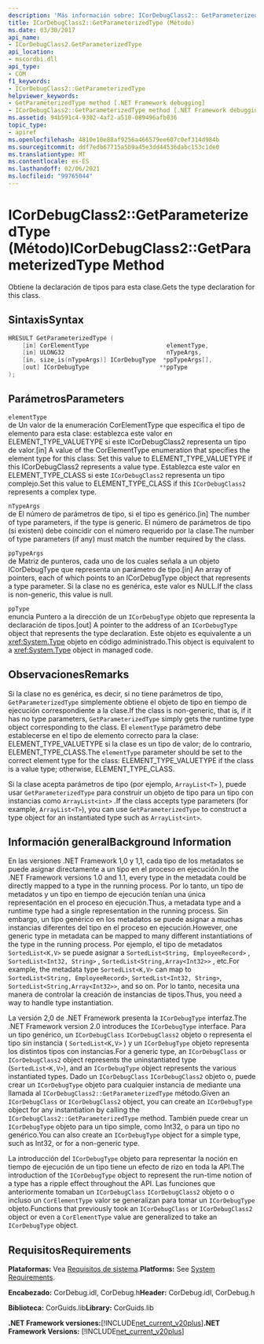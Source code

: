 ```yaml
---
description: 'Más información sobre: ICorDebugClass2:: GetParameterizedType ((método)'
title: ICorDebugClass2::GetParameterizedType (Método)
ms.date: 03/30/2017
api_name:
- ICorDebugClass2.GetParameterizedType
api_location:
- mscordbi.dll
api_type:
- COM
f1_keywords:
- ICorDebugClass2::GetParameterizedType
helpviewer_keywords:
- GetParameterizedType method [.NET Framework debugging]
- ICorDebugClass2::GetParameterizedType method [.NET Framework debugging]
ms.assetid: 94b591c4-9302-4af2-a510-089496afb036
topic_type:
- apiref
ms.openlocfilehash: 4810e10e88af9256a466579ee607c0ef314d984b
ms.sourcegitcommit: ddf7edb67715a5b9a45e3dd44536dabc153c1de0
ms.translationtype: MT
ms.contentlocale: es-ES
ms.lasthandoff: 02/06/2021
ms.locfileid: "99765044"
---
```

# <a name="icordebugclass2getparameterizedtype-method"></a><span data-ttu-id="9c579-103">ICorDebugClass2::GetParameterizedType (Método)</span><span class="sxs-lookup"><span data-stu-id="9c579-103">ICorDebugClass2::GetParameterizedType Method</span></span>

<span data-ttu-id="9c579-104">Obtiene la declaración de tipos para esta clase.</span><span class="sxs-lookup"><span data-stu-id="9c579-104">Gets the type declaration for this class.</span></span>  
  
## <a name="syntax"></a><span data-ttu-id="9c579-105">Sintaxis</span><span class="sxs-lookup"><span data-stu-id="9c579-105">Syntax</span></span>  
  
```cpp  
HRESULT GetParameterizedType (  
    [in] CorElementType                      elementType,  
    [in] ULONG32                             nTypeArgs,  
    [in, size_is(nTypeArgs)] ICorDebugType  *ppTypeArgs[],  
    [out] ICorDebugType                    **ppType  
);  
```  
  
## <a name="parameters"></a><span data-ttu-id="9c579-106">Parámetros</span><span class="sxs-lookup"><span data-stu-id="9c579-106">Parameters</span></span>  

 `elementType`  
 <span data-ttu-id="9c579-107">de Un valor de la enumeración CorElementType que especifica el tipo de elemento para esta clase: establezca este valor en ELEMENT_TYPE_VALUETYPE si este ICorDebugClass2 representa un tipo de valor.</span><span class="sxs-lookup"><span data-stu-id="9c579-107">[in] A value of the CorElementType enumeration that specifies the element type for this class: Set this value to ELEMENT_TYPE_VALUETYPE if this ICorDebugClass2 represents a value type.</span></span> <span data-ttu-id="9c579-108">Establezca este valor en ELEMENT_TYPE_CLASS si este `ICorDebugClass2` representa un tipo complejo.</span><span class="sxs-lookup"><span data-stu-id="9c579-108">Set this value to ELEMENT_TYPE_CLASS if this `ICorDebugClass2` represents a complex type.</span></span>  
  
 `nTypeArgs`  
 <span data-ttu-id="9c579-109">de El número de parámetros de tipo, si el tipo es genérico.</span><span class="sxs-lookup"><span data-stu-id="9c579-109">[in] The number of type parameters, if the type is generic.</span></span> <span data-ttu-id="9c579-110">El número de parámetros de tipo (si existen) debe coincidir con el número requerido por la clase.</span><span class="sxs-lookup"><span data-stu-id="9c579-110">The number of type parameters (if any) must match the number required by the class.</span></span>  
  
 `ppTypeArgs`  
 <span data-ttu-id="9c579-111">de Matriz de punteros, cada uno de los cuales señala a un objeto ICorDebugType que representa un parámetro de tipo.</span><span class="sxs-lookup"><span data-stu-id="9c579-111">[in] An array of pointers, each of which points to an ICorDebugType object that represents a type parameter.</span></span> <span data-ttu-id="9c579-112">Si la clase no es genérica, este valor es NULL.</span><span class="sxs-lookup"><span data-stu-id="9c579-112">If the class is non-generic, this value is null.</span></span>  
  
 `ppType`  
 <span data-ttu-id="9c579-113">enuncia Puntero a la dirección de un `ICorDebugType` objeto que representa la declaración de tipos.</span><span class="sxs-lookup"><span data-stu-id="9c579-113">[out] A pointer to the address of an `ICorDebugType` object that represents the type declaration.</span></span> <span data-ttu-id="9c579-114">Este objeto es equivalente a un <xref:System.Type> objeto en código administrado.</span><span class="sxs-lookup"><span data-stu-id="9c579-114">This object is equivalent to a <xref:System.Type> object in managed code.</span></span>  
  
## <a name="remarks"></a><span data-ttu-id="9c579-115">Observaciones</span><span class="sxs-lookup"><span data-stu-id="9c579-115">Remarks</span></span>  

 <span data-ttu-id="9c579-116">Si la clase no es genérica, es decir, si no tiene parámetros de tipo, `GetParameterizedType` simplemente obtiene el objeto de tipo en tiempo de ejecución correspondiente a la clase.</span><span class="sxs-lookup"><span data-stu-id="9c579-116">If the class is non-generic, that is, if it has no type parameters, `GetParameterizedType` simply gets the runtime type object corresponding to the class.</span></span> <span data-ttu-id="9c579-117">El `elementType` parámetro debe establecerse en el tipo de elemento correcto para la clase: ELEMENT_TYPE_VALUETYPE si la clase es un tipo de valor; de lo contrario, ELEMENT_TYPE_CLASS.</span><span class="sxs-lookup"><span data-stu-id="9c579-117">The `elementType` parameter should be set to the correct element type for the class: ELEMENT_TYPE_VALUETYPE if the class is a value type; otherwise, ELEMENT_TYPE_CLASS.</span></span>  
  
 <span data-ttu-id="9c579-118">Si la clase acepta parámetros de tipo (por ejemplo, `ArrayList<T>` ), puede usar `GetParameterizedType` para construir un objeto de tipo para un tipo con instancias como `ArrayList<int>` .</span><span class="sxs-lookup"><span data-stu-id="9c579-118">If the class accepts type parameters (for example, `ArrayList<T>`), you can use `GetParameterizedType` to construct a type object for an instantiated type such as `ArrayList<int>`.</span></span>  
  
## <a name="background-information"></a><span data-ttu-id="9c579-119">Información general</span><span class="sxs-lookup"><span data-stu-id="9c579-119">Background Information</span></span>  

 <span data-ttu-id="9c579-120">En las versiones .NET Framework 1,0 y 1,1, cada tipo de los metadatos se puede asignar directamente a un tipo en el proceso en ejecución.</span><span class="sxs-lookup"><span data-stu-id="9c579-120">In the .NET Framework versions 1.0 and 1.1, every type in the metadata could be directly mapped to a type in the running process.</span></span> <span data-ttu-id="9c579-121">Por lo tanto, un tipo de metadatos y un tipo en tiempo de ejecución tenían una única representación en el proceso en ejecución.</span><span class="sxs-lookup"><span data-stu-id="9c579-121">Thus, a metadata type and a runtime type had a single representation in the running process.</span></span> <span data-ttu-id="9c579-122">Sin embargo, un tipo genérico en los metadatos se puede asignar a muchas instancias diferentes del tipo en el proceso en ejecución.</span><span class="sxs-lookup"><span data-stu-id="9c579-122">However, one generic type in metadata can be mapped to many different instantiations of the type in the running process.</span></span> <span data-ttu-id="9c579-123">Por ejemplo, el tipo de metadatos `SortedList<K,V>` se puede asignar a `SortedList<String, EmployeeRecord>` , `SortedList<Int32, String>` , `SortedList<String,Array<Int32>>` , etc.</span><span class="sxs-lookup"><span data-stu-id="9c579-123">For example, the metadata type `SortedList<K,V>` can map to `SortedList<String, EmployeeRecord>`, `SortedList<Int32, String>`, `SortedList<String,Array<Int32>>`, and so on.</span></span> <span data-ttu-id="9c579-124">Por lo tanto, necesita una manera de controlar la creación de instancias de tipos.</span><span class="sxs-lookup"><span data-stu-id="9c579-124">Thus, you need a way to handle type instantiation.</span></span>  
  
 <span data-ttu-id="9c579-125">La versión 2,0 de .NET Framework presenta la `ICorDebugType` interfaz.</span><span class="sxs-lookup"><span data-stu-id="9c579-125">The .NET Framework version 2.0 introduces the `ICorDebugType` interface.</span></span> <span data-ttu-id="9c579-126">Para un tipo genérico, un `ICorDebugClass` `ICorDebugClass2` objeto o representa el tipo sin instancia ( `SortedList<K,V>` ) y un `ICorDebugType` objeto representa los distintos tipos con instancias.</span><span class="sxs-lookup"><span data-stu-id="9c579-126">For a generic type, an `ICorDebugClass` or `ICorDebugClass2` object represents the uninstantiated type (`SortedList<K,V>`), and an `ICorDebugType` object represents the various instantiated types.</span></span> <span data-ttu-id="9c579-127">Dado un `ICorDebugClass` `ICorDebugClass2` objeto o, puede crear un `ICorDebugType` objeto para cualquier instancia de mediante una llamada al `ICorDebugClass2::GetParameterizedType` método.</span><span class="sxs-lookup"><span data-stu-id="9c579-127">Given an `ICorDebugClass` or `ICorDebugClass2` object, you can create an `ICorDebugType` object for any instantiation by calling the `ICorDebugClass2::GetParameterizedType` method.</span></span> <span data-ttu-id="9c579-128">También puede crear un `ICorDebugType` objeto para un tipo simple, como Int32, o para un tipo no genérico.</span><span class="sxs-lookup"><span data-stu-id="9c579-128">You can also create an `ICorDebugType` object for a simple type, such as Int32, or for a non-generic type.</span></span>  
  
 <span data-ttu-id="9c579-129">La introducción del `ICorDebugType` objeto para representar la noción en tiempo de ejecución de un tipo tiene un efecto de rizo en toda la API.</span><span class="sxs-lookup"><span data-stu-id="9c579-129">The introduction of the `ICorDebugType` object to represent the run-time notion of a type has a ripple effect throughout the API.</span></span> <span data-ttu-id="9c579-130">Las funciones que anteriormente tomaban un `ICorDebugClass` `ICorDebugClass2` objeto o o incluso un `CorElementType` valor se generalizan para tomar un `ICorDebugType` objeto.</span><span class="sxs-lookup"><span data-stu-id="9c579-130">Functions that previously took an `ICorDebugClass` or `ICorDebugClass2` object or even a `CorElementType` value are generalized to take an `ICorDebugType` object.</span></span>  
  
## <a name="requirements"></a><span data-ttu-id="9c579-131">Requisitos</span><span class="sxs-lookup"><span data-stu-id="9c579-131">Requirements</span></span>  

 <span data-ttu-id="9c579-132">**Plataformas:** Vea [Requisitos de sistema](../../get-started/system-requirements.md).</span><span class="sxs-lookup"><span data-stu-id="9c579-132">**Platforms:** See [System Requirements](../../get-started/system-requirements.md).</span></span>  
  
 <span data-ttu-id="9c579-133">**Encabezado:** CorDebug.idl, CorDebug.h</span><span class="sxs-lookup"><span data-stu-id="9c579-133">**Header:** CorDebug.idl, CorDebug.h</span></span>  
  
 <span data-ttu-id="9c579-134">**Biblioteca:** CorGuids.lib</span><span class="sxs-lookup"><span data-stu-id="9c579-134">**Library:** CorGuids.lib</span></span>  
  
 <span data-ttu-id="9c579-135">**.NET Framework versiones:**[!INCLUDE[net_current_v20plus](../../../../includes/net-current-v20plus-md.md)]</span><span class="sxs-lookup"><span data-stu-id="9c579-135">**.NET Framework Versions:** [!INCLUDE[net_current_v20plus](../../../../includes/net-current-v20plus-md.md)]</span></span>
